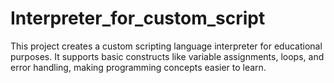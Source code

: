 # Interpreter_for_custom_script
This project creates a custom scripting language interpreter for educational purposes. It supports basic constructs like variable assignments, loops, and error handling, making programming concepts easier to learn.

